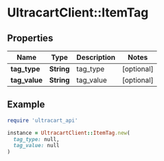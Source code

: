 # UltracartClient::ItemTag

## Properties

| Name | Type | Description | Notes |
| ---- | ---- | ----------- | ----- |
| **tag_type** | **String** | tag_type | [optional] |
| **tag_value** | **String** | tag_value | [optional] |

## Example

```ruby
require 'ultracart_api'

instance = UltracartClient::ItemTag.new(
  tag_type: null,
  tag_value: null
)
```

